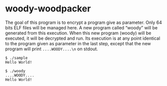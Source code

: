 # woody-woodpacker

The goal of this program is to encrypt a program give as parameter. Only 64 bits ELF files will be managed here. A new program called “woody” will be generated from this execution. When this new program (woody) will be executed, it will be decrypted and run. Its execution is at any point identical to the program given as parameter in the last step, except that the new program will print `....WOODY....\n` on stdout.

```
$ ./sample
Hello World!
```
```
$ ./woody
....WOODY....
Hello World!
```
